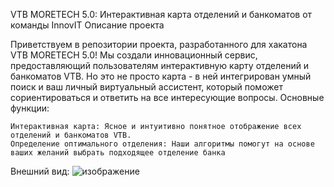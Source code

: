 
VTB MORETECH 5.0: Интерактивная карта отделений и банкоматов от команды InnovIT
Описание проекта

Приветствуем в репозитории проекта, разработанного для хакатона VTB MORETECH 5.0! Мы создали инновационный сервис, предоставляющий пользователям интерактивную карту отделений и банкоматов VTB. Но это не просто карта - в ней интегрирован умный поиск и ваш личный виртуальный ассистент, который поможет сориентироваться и ответить на все интересующие вопросы.
Основные функции:

    Интерактивная карта: Ясное и интуитивно понятное отображение всех отделений и банкоматов VTB.
    Определение оптимального отделения: Наши алгоритмы помогут на основе ваших желаний выбрать подходящее отделение банка
Внешний вид:
![изображение](https://github.com/Wokkta/optimalbank/assets/55146833/ad61ff1f-6008-4a10-b470-0ee241584a5a)
